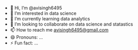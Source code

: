 - 👋 Hi, I’m @avisingh6495
- 👀 I’m interested in data science
- 🌱 I’m currently learning data analytics
- 💞️ I’m looking to collaborate on data science and statastics 
- 📫 How to reach me avisingh6495@gmail.com
- 😄 Pronouns: ...
- ⚡ Fun fact: ...

<!---
avisingh6495/avisingh6495 is a ✨ special ✨ repository because its `README.md` (this file) appears on your GitHub profile.
You can click the Preview link to take a look at your changes.
--->
